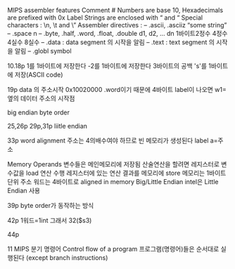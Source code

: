 MIPS assembler features
    Comment
        #
    Numbers are base 10, Hexadecimals are prefixed with 0x
    Label
    Strings are enclosed with “ and “
        Special characters : \n, \t and \”
    Assembler directives :
        – .ascii, .asciiz “some string”
        – .space n
        – .byte, .half, .word, .float, .double d1, d2, … dn
          1바이트2정수  4정수   4실수   8실수
        – .data <addr> : data segment 의 시작을 알림
        – .text <addr> : text segment 의 시작을 알림
        – .globl symbol

10.18p
     1를 1바이트에 저장한다
     -2를 1바이트에 저장한다
     3바이트의 공백
     's'를 1바이트에 저장(ASCII code)
    
19p
    data 의 주소시작 0x10020000
    .word이기 때문에 4바이트
    label이 나오면 w1= 옆의 데이터 주소의 시작점

big endian byte order

25,26p
29p,31p liitle endian

33p word alignment
주소는 4의배수여야 하므로 빈 메모리가 생성된다
label a=주소

Memory Operands
변수들은 메인메모리에 저장됨
산술연산을 할려면 레지스터로 변수값을 load
                연산 수행
                레지스터에 있는 연산 결과를 메모리에 store
메모리는 1바이트 단위 주소
워드는 4바이트로 aligned in memory
Big/Little Endian
    intel은 Little Endian 사용

39p
 byte order가 동작하는 방식


 42p
 1워드=1int 그래서 32($s3)

 44p
 
11
MIPS 분기 명령어
    Control flow of a program
    프로그램(명령어)들은 순서대로 실행된다
    (except branch instructions)
